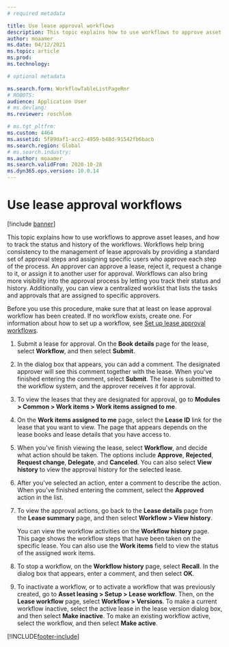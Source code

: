 ```yaml
---
# required metadata

title: Use lease approval workflows
description: This topic explains how to use workflows to approve asset leases, and how to track the status and history of the workflows.
author: moaamer
ms.date: 04/12/2021
ms.topic: article
ms.prod: 
ms.technology: 

# optional metadata

ms.search.form: WorkflowTableListPageRnr
# ROBOTS: 
audience: Application User
# ms.devlang: 
ms.reviewer: roschlom

# ms.tgt_pltfrm: 
ms.custom: 4464
ms.assetid: 5f89daf1-acc2-4959-b48d-91542fb6bacb
ms.search.region: Global
# ms.search.industry: 
ms.author: moaamer
ms.search.validFrom: 2020-10-28
ms.dyn365.ops.version: 10.0.14
---
```


# Use lease approval workflows

[!include [banner](../includes/banner.md)]

This topic explains how to use workflows to approve asset leases, and how to track the status and history of the workflows. Workflows help bring consistency to the management of lease approvals by providing a standard set of approval steps and assigning specific users who approve each step of the process. An approver can approve a lease, reject it, request a change to it, or assign it to another user for approval. Workflows can also bring more visibility into the approval process by letting you track their status and history. Additionally, you can view a centralized worklist that lists the tasks and approvals that are assigned to specific approvers.

Before you use this procedure, make sure that at least on lease approval workflow has been created. If no workflow exists, create one. For information about how to set up a workflow, see [Set up lease approval workflows](set-up-lease-wrkflw.md).

1. Submit a lease for approval. On the **Book details** page for the lease, select **Workflow**, and then select **Submit**.
2. In the dialog box that appears, you can add a comment. The designated approver will see this comment together with the lease. When you've finished entering the comment, select **Submit**. The lease is submitted to the workflow system, and the approver receives it for approval.
3. To view the leases that they are designated for approval, go to **Modules \> Common \> Work items \> Work items assigned to me**.
4. On the **Work items assigned to me** page, select the **Lease ID** link for the lease that you want to view. The page that appears depends on the lease books and lease details that you have access to.
5. When you've finish viewing the lease, select **Workflow**, and decide what action should be taken. The options include **Approve**, **Rejected**, **Request change**, **Delegate**, and **Canceled**. You can also select **View history** to view the approval history for the selected lease.
6. After you've selected an action, enter a comment to describe the action. When you've finished entering the comment, select the **Approved** action in the list.
7. To view the approval actions, go back to the **Lease details** page from the **Lease summary** page, and then select **Workflow \> View history**.

    You can view the workflow activities on the **Workflow history** page. This page shows the workflow steps that have been taken on the specific lease. You can also use the **Work items** field to view the status of the assigned work items.

8. To stop a workflow, on the **Workflow history** page, select **Recall**. In the dialog box that appears, enter a comment, and then select **OK**.
9. To inactivate a workflow, or to activate a workflow that was previously created, go to **Asset leasing \> Setup \> Lease workflow**. Then, on the **Lease workflow** page, select **Workflow \> Versions**. To make a current workflow inactive, select the active lease in the lease version dialog box, and then select **Make inactive**. To make an existing workflow active, select the workflow, and then select **Make active**.


[!INCLUDE[footer-include](../../includes/footer-banner.md)]
